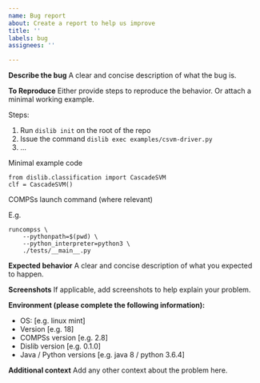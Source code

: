 ```yaml
---
name: Bug report
about: Create a report to help us improve
title: ''
labels: bug
assignees: ''

---
```


**Describe the bug**
A clear and concise description of what the bug is.

**To Reproduce**
Either provide steps to reproduce the behavior. Or attach a minimal working example.

Steps:

1. Run `dislib init` on the root of the repo
2. Issue the command `dislib exec examples/csvm-driver.py`
3. ...

Minimal example code

```
from dislib.classification import CascadeSVM
clf = CascadeSVM()
```

COMPSs launch command (where relevant)

E.g. 

```
runcompss \
    --pythonpath=$(pwd) \
    --python_interpreter=python3 \
    ./tests/__main__.py 

```

**Expected behavior**
A clear and concise description of what you expected to happen.

**Screenshots**
If applicable, add screenshots to help explain your problem.

**Environment (please complete the following information):**
 - OS: [e.g. linux mint]
 - Version [e.g. 18]
 - COMPSs version [e.g. 2.8]
 - Dislib version [e.g. 0.1.0]
 - Java / Python versions [e.g. java 8 / python 3.6.4]

**Additional context**
Add any other context about the problem here.
